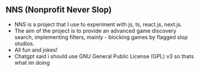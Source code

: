 ## NNS (Nonprofit Never Slop)
- NNS is a project that I use to experiment with js, ts, react.js, next.js.
- The aim of the project is to provide an advanced game discovery search, implementing filters, mainly - blocking games by flagged slop studios.
- All fun and jokes!
- Chatgpt said i should use GNU General Public License (GPL) v3 so thats what im doing